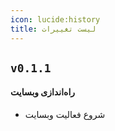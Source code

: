 ```yaml
---
icon: lucide:history
title: لیست تغییرات
---
```


## `v0.1.1`

#### راه‌اندازی وبسایت

- شروع فعالیت وبسایت